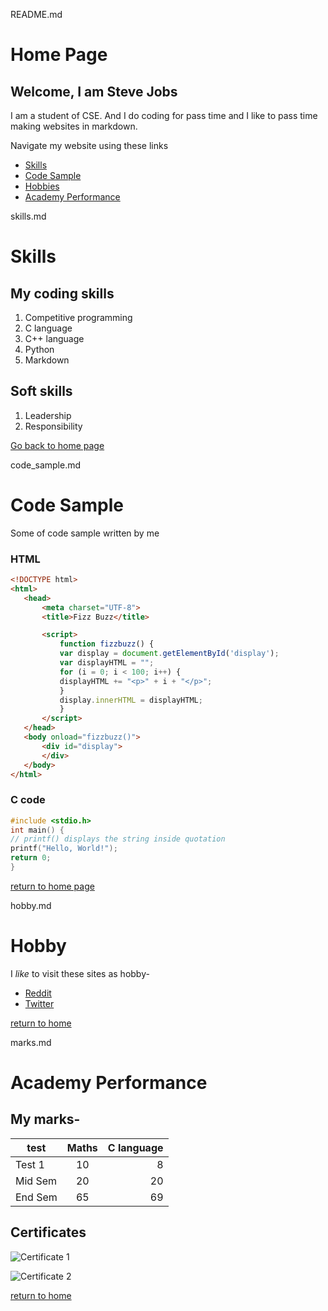 README.md

# Home Page
## Welcome, I am Steve Jobs

I am a student of CSE. And I do coding for pass time and I like to pass time making websites in markdown.

Navigate my website using these links

* [Skills](./skills.md)
* [Code Sample](./code_sample.md)
* [Hobbies](./hobby.md)
* [Academy Performance](./marks.md)

skills.md

# Skills

## My coding skills
1. Competitive programming
1. C language
1. C++ language
1. Python
1. Markdown

## Soft skills
1. Leadership
1. Responsibility

[Go back to home page](./README.md)

code_sample.md

# Code Sample

Some of code sample written by me

### HTML
```html
<!DOCTYPE html>
<html>
   <head>
       <meta charset="UTF-8">
       <title>Fizz Buzz</title>

       <script>
           function fizzbuzz() {
           var display = document.getElementById('display');
           var displayHTML = "";
           for (i = 0; i < 100; i++) {
           displayHTML += "<p>" + i + "</p>";
           }
           display.innerHTML = displayHTML;
           }
       </script>
   </head>
   <body onload="fizzbuzz()">
       <div id="display">
       </div>
   </body>
</html>
```

### C code

```c
#include <stdio.h>
int main() {
// printf() displays the string inside quotation
printf("Hello, World!");
return 0;
}
```

[return to home page](./README.md)

hobby.md

# Hobby

I _like_ to visit these sites as hobby-

* [Reddit](https://www.reddit.com)
* [Twitter](https://www.twitter.com)

[return to home](./README.md)

marks.md

# Academy Performance

## My marks-

| test | Maths | C language |
| ------- |:-------:| -----:|
| Test 1 | 10 | 8 |
| Mid Sem | 20 | 20 |
| End Sem | 65 | 69 |

## Certificates

![Certificate 1](https://github.com/username/image.png)

![Certificate 2](https://www.creativecertificates.com/wp-content/uploads/2014/03/certificate-of-excellence.jpg)

[return to home](./README.md)
